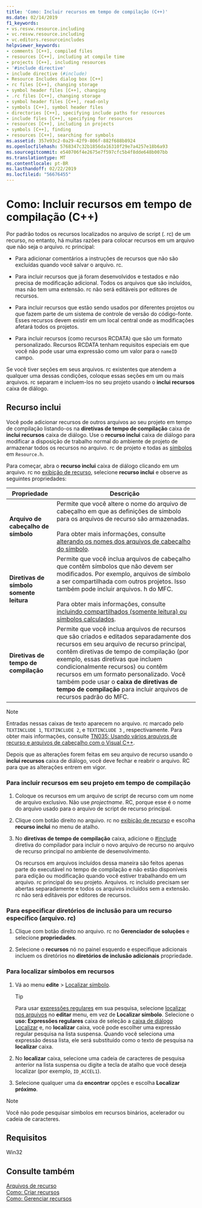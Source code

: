 ```yaml
---
title: 'Como: Incluir recursos em tempo de compilação (C++)'
ms.date: 02/14/2019
f1_keywords:
- vs.resvw.resource.including
- vc.resvw.resource.including
- vc.editors.resourceincludes
helpviewer_keywords:
- comments [C++], compiled files
- resources [C++], including at compile time
- projects [C++], including resources
- '#include directive'
- include directive (#include)
- Resource Includes dialog box [C++]
- rc files [C++], changing storage
- symbol header files [C++], changing
- .rc files [C++], changing storage
- symbol header files [C++], read-only
- symbols [C++], symbol header files
- directories [C++], specifying include paths for resources
- include files [C++], specifying for resources
- resources [C++], including in projects
- symbols [C++], finding
- resources [C++], searching for symbols
ms.assetid: 357e93c2-0a29-42f9-806f-882f688b8924
ms.openlocfilehash: 5768347c32b1856da16310f29e7a4257e18b6a93
ms.sourcegitcommit: e540706f4e2675e7f597cfc5b4f8dde648b007bb
ms.translationtype: MT
ms.contentlocale: pt-BR
ms.lasthandoff: 02/22/2019
ms.locfileid: "56676455"
---
```

# <a name="how-to-include-resources-at-compile-time-c"></a>Como: Incluir recursos em tempo de compilação (C++)

Por padrão todos os recursos localizados no arquivo de script (. rc) de um recurso, no entanto, há muitas razões para colocar recursos em um arquivo que não seja o arquivo. rc principal:

- Para adicionar comentários a instruções de recursos que não são excluídas quando você salvar o arquivo. rc.

- Para incluir recursos que já foram desenvolvidos e testados e não precisa de modificação adicional. Todos os arquivos que são incluídos, mas não tem uma extensão. rc não será editáveis por editores de recursos.

- Para incluir recursos que estão sendo usados por diferentes projetos ou que fazem parte de um sistema de controle de versão do código-fonte. Esses recursos devem existir em um local central onde as modificações afetará todos os projetos.

- Para incluir recursos (como recursos RCDATA) que são um formato personalizado. Recursos RCDATA tenham requisitos especiais em que você não pode usar uma expressão como um valor para o `nameID` campo.

Se você tiver seções em seus arquivos. rc existentes que atendem a qualquer uma dessas condições, coloque essas seções em um ou mais arquivos. rc separam e incluem-los no seu projeto usando o **inclui recursos** caixa de diálogo.

## <a name="resource-includes"></a>Recurso inclui

Você pode adicionar recursos de outros arquivos ao seu projeto em tempo de compilação listando-os na **diretivas de tempo de compilação** caixa de **inclui recursos** caixa de diálogo. Use o **recurso inclui** caixa de diálogo para modificar a disposição de trabalho normal do ambiente de projeto de armazenar todos os recursos no arquivo. rc de projeto e todas as [símbolos](../windows/symbols-resource-identifiers.md) em `Resource.h`.

Para começar, abra o **recurso inclui** caixa de diálogo clicando em um arquivo. rc no [exibição de recurso](../windows/resource-view-window.md), selecione **recurso inclui** e observe as seguintes propriedades:

| Propriedade | Descrição |
|---|---|
| **Arquivo de cabeçalho de símbolo** | Permite que você altere o nome do arquivo de cabeçalho em que as definições de símbolo para os arquivos de recurso são armazenadas.<br/><br/>Para obter mais informações, consulte [alterando os nomes dos arquivos de cabeçalho do símbolo](../windows/changing-the-names-of-symbol-header-files.md). |
| **Diretivas de símbolo somente leitura** | Permite que você inclua arquivos de cabeçalho que contêm símbolos que não devem ser modificados. Por exemplo, arquivos de símbolo a ser compartilhada com outros projetos. Isso também pode incluir arquivos. h do MFC.<br/><br/>Para obter mais informações, consulte [incluindo compartilhados (somente leitura) ou símbolos calculados](../windows/including-shared-read-only-or-calculated-symbols.md). |
| **Diretivas de tempo de compilação** | Permite que você inclua arquivos de recursos que são criados e editados separadamente dos recursos em seu arquivo de recurso principal, contêm diretivas de tempo de compilação (por exemplo, essas diretivas que incluem condicionalmente recursos) ou contêm recursos em um formato personalizado. Você também pode usar o **caixa de diretivas de tempo de compilação** para incluir arquivos de recursos padrão do MFC. |

> [!NOTE]
> Entradas nessas caixas de texto aparecem no arquivo. rc marcado pelo `TEXTINCLUDE 1`, `TEXTINCLUDE 2`, e `TEXTINCLUDE 3` , respectivamente. Para obter mais informações, consulte [TN035: Usando vários arquivos de recurso e arquivos de cabeçalho com o Visual C++](../mfc/tn035-using-multiple-resource-files-and-header-files-with-visual-cpp.md).

Depois que as alterações forem feitas em seu arquivo de recurso usando o **inclui recursos** caixa de diálogo, você deve fechar e reabrir o arquivo. RC para que as alterações entrem em vigor.

### <a name="to-include-resources-in-your-project-at-compile-time"></a>Para incluir recursos em seu projeto em tempo de compilação

1. Coloque os recursos em um arquivo de script de recurso com um nome de arquivo exclusivo. Não use *projectname*. RC, porque esse é o nome do arquivo usado para o arquivo de script de recurso principal.

1. Clique com botão direito no arquivo. rc no [exibição de recurso](../windows/resource-view-window.md) e escolha **recurso inclui** no menu de atalho.

1. No **diretivas de tempo de compilação** caixa, adicione o [#include](../preprocessor/hash-include-directive-c-cpp.md) diretiva do compilador para incluir o novo arquivo de recurso no arquivo de recurso principal no ambiente de desenvolvimento.

   Os recursos em arquivos incluídos dessa maneira são feitos apenas parte do executável no tempo de compilação e não estão disponíveis para edição ou modificação quando você estiver trabalhando em um arquivo. rc principal do seu projeto. Arquivos. rc incluído precisam ser abertas separadamente e todos os arquivos incluídos sem a extensão. rc não será editáveis por editores de recursos.

### <a name="to-specify-include-directories-for-a-specific-resource-rc-file"></a>Para especificar diretórios de inclusão para um recurso específico (arquivo. rc)

1. Clique com botão direito no arquivo. rc no **Gerenciador de soluções** e selecione **propriedades**.

1. Selecione o **recursos** nó no painel esquerdo e especifique adicionais incluem os diretórios no **diretórios de inclusão adicionais** propriedade.

### <a name="to-find-symbols-in-resources"></a>Para localizar símbolos em recursos

1. Vá ao menu **edite** > [Localizar símbolo](/visualstudio/ide/go-to).

   > [!TIP]
   > Para usar [expressões regulares](/visualstudio/ide/using-regular-expressions-in-visual-studio) em sua pesquisa, selecione [localizar nos arquivos](/visualstudio/ide/reference/find-command) no **editar** menu, em vez de **Localizar símbolo**. Selecione o **uso: Expressões regulares** caixa de seleção a [caixa de diálogo Localizar](/visualstudio/ide/finding-and-replacing-text) e, no **localizar** caixa, você pode escolher uma expressão regular pesquisa na lista suspensa. Quando você seleciona uma expressão dessa lista, ele será substituído como o texto de pesquisa na **localizar** caixa.

1. No **localizar** caixa, selecione uma cadeia de caracteres de pesquisa anterior na lista suspensa ou digite a tecla de atalho que você deseja localizar (por exemplo, `ID_ACCEL1`).

1. Selecione qualquer uma da **encontrar** opções e escolha **Localizar próximo**.

> [!NOTE]
> Você não pode pesquisar símbolos em recursos binários, acelerador ou cadeia de caracteres.

## <a name="requirements"></a>Requisitos

Win32

## <a name="see-also"></a>Consulte também

[Arquivos de recurso](../windows/resource-files-visual-studio.md)<br/>
[Como: Criar recursos](../windows/how-to-create-a-resource-script-file.md)<br/>
[Como: Gerenciar recursos](../windows/how-to-copy-resources.md)<br/>